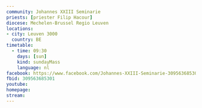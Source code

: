 ```yaml
---
community: Johannes XXIII Seminarie
priests: [priester Filip Hacour]
diocese: Mechelen-Brussel Regio Leuven
locations:
- city: Leuven 3000
  country: BE
timetable:
  - time: 09:30
    days: [sun]
    kind: sundayMass
    language: nl
facebook: https://www.facebook.com/Johannes-XXIII-Seminarie-309563685301/
fbid: 309563685301
youtube:
homepage:
stream:
---
```

